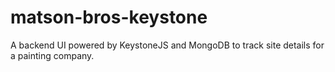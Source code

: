 # matson-bros-keystone
A backend UI powered by KeystoneJS and MongoDB to track site details for a painting company. 
